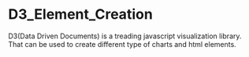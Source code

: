 D3_Element_Creation
===================
D3(Data Driven Documents) is a treading javascript visualization library. That can be used to create different type of charts and html elements.

